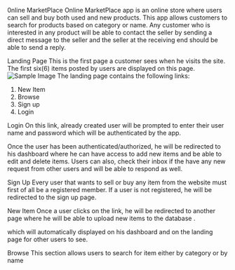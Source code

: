 0nline MarketPlace
Online MarketPlace app is an online store where users can sell and buy both used and new products.
This app allows customers to search for products based on category or name. Any customer who is interested in any product will be able to contact the seller by sending a direct message to the seller and the seller at the receiving end should be able to send a reply.

Landing Page
This is the first page a customer sees when he visits the site.  The first six(6) items posted by users are displayed on this page.
![Sample Image](https://i.imgur.com/Di245xe.png)
The landing page contains the following links:
1. New Item
2. Browse
3. Sign up
4. Login

Login
 On this link, already created user will be prompted to enter their user name and password which will be authenticated by the app. 


Once the user has been authenticated/authorized, he will be redirected to his dashboard where he can have access to add new items and be able to edit and delete items. Users can also, check their inbox if the have any new request from other users and will be able to respond as well.

Sign Up
Every user that wants to sell or buy any item from the website must first of all be a registered member. If a user is not registered, he will be redirected to the sign up page.





New Item
Once a user clicks on the link, he will be redirected to another page where he will be able to upload new items to the database . 




which will automatically displayed on his dashboard and on the landing page for other users to see.

Browse
This section allows users to search for item either by category or by  name



